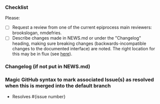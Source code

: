 ### Checklist

Please:
- [ ] Request a review from one of the current epiprocess main reviewers:
      brookslogan, nmdefries.
- [ ] Describe changes made in NEWS.md or under the "Changelog" heading, making
      sure breaking changes (backwards-incompatible changes to the documented
      interface) are noted. The right location for this may be in flux (see
      [here](https://github.com/cmu-delphi/epiprocess/pull/398)).

### Changelog (if not put in NEWS.md)

### Magic GitHub syntax to mark associated Issue(s) as resolved when this is merged into the default branch

- Resolves #{issue number}

